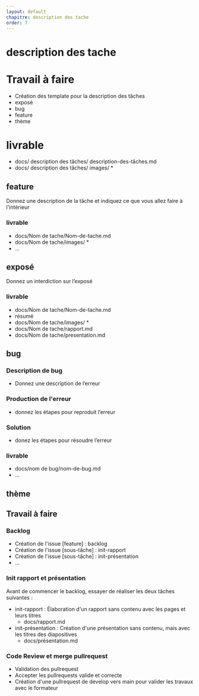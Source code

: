 ```yaml
---
layout: default
chapitre: description des tache
order: 7
---
```

# description des tache 
# Travail à faire 
- Création des template pour la description des tâches 
 - exposé
 - bug
 - feature
 - thème
 # livrable 
- docs/ description des tâches/ description-des-tâches.md
-  docs/ description des tâches/ images/ *

## feature 
Donnez une description de la tâche et indiquez ce que vous allez faire à l'intérieur
### livrable 
- docs/Nom de tache/Nom-de-tache.md
- docs/Nom de tache/images/ *
- ... 
## exposé 
Donnez un interdiction sur l’exposé 

### livrable 
- docs/Nom de tache/Nom-de-tache.md
 - résumé  
- docs/Nom de tache/images/ *
-  docs/Nom de tache/rapport.md
-  docs/Nom de tache/presentation.md

## bug
### Description de bug
- Donnez une description de l’erreur 

### Production de l'erreur 
 - donnez les étapes pour reproduit l’erreur

 

### Solution 
- donez les étapes pour résoudre l’erreur


### livrable 
- docs/nom de bug/nom-de-bug.md
- ...
## thème
## Travail à faire 

### Backlog 
- Création de l'issue [feature] : backlog
- Création de l'issue [sous-tâche] : init-rapport
- Création de l'issue [sous-tâche] : init-présentation
-  ...

### Init rapport et présentation
Avant de commencer le backlog, essayer de réaliser les deux tâches suivantes : 

- init-rapport : Élaboration d'un rapport sans contenu avec les pages et leurs titres
  - docs/rapport.md
- init-présentation : Création d'une présentation sans contenu, mais avec les titres des diapositives
  - docs/présentation.md
 

### Code Review et merge pullrequest
- Validation des pullrequest
- Accepter les pullrequests valide et correcte
- Création d'une pullrequest de develop vers main pour valider les travaux avec le formateur

  